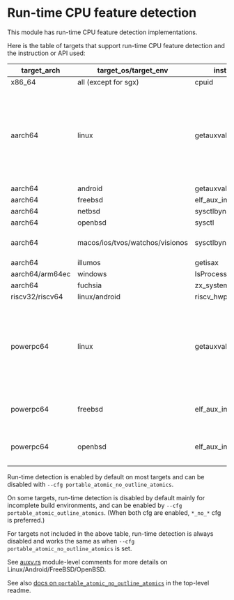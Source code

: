 # Run-time CPU feature detection

This module has run-time CPU feature detection implementations.

Here is the table of targets that support run-time CPU feature detection and the instruction or API used:

| target_arch | target_os/target_env | instruction/API | features | note |
| ----------- | -------------------- | --------------- | -------- | ---- |
| x86_64      | all (except for sgx) | cpuid           | all      | Enabled by default |
| aarch64     | linux                | getauxval       | all      | Only enabled by default on `*-linux-gnu*` and `*-linux-{musl,ohos,uclibc}*` with dynamic linking enabled (musl is static linking by default). (dlsym is used by default if needed for compatibility with older versions) |
| aarch64     | android              | getauxval       | all      | Enabled by default |
| aarch64     | freebsd              | elf_aux_info    | lse, lse2 | Enabled by default |
| aarch64     | netbsd               | sysctlbyname    | all      | Enabled by default |
| aarch64     | openbsd              | sysctl          | all      | Enabled by default |
| aarch64     | macos/ios/tvos/watchos/visionos | sysctlbyname | all | Currently only used in tests (see [aarch64_apple.rs](aarch64_apple.rs)). |
| aarch64     | illumos              | getisax         | lse, lse2 | Disabled by default |
| aarch64/arm64ec | windows          | IsProcessorFeaturePresent | lse | Enabled by default |
| aarch64     | fuchsia              | zx_system_get_features | lse | Enabled by default |
| riscv32/riscv64 | linux/android    | riscv_hwprobe   | all      | Disabled by default |
| powerpc64   | linux                | getauxval       | all      | Only enabled by default on `*-linux-{gnu,musl,ohos,uclibc}*` with dynamic linking enabled (musl is static linking by default). (dlsym is used by default if needed for compatibility with older versions) |
| powerpc64   | freebsd              | elf_aux_info    | all      | Enabled by default (dlsym is used by default for compatibility with older versions) |
| powerpc64   | openbsd              | elf_aux_info    | all      | Enabled by default (dlsym is used by default for compatibility with older versions) |

Run-time detection is enabled by default on most targets and can be disabled with `--cfg portable_atomic_no_outline_atomics`.

On some targets, run-time detection is disabled by default mainly for incomplete build environments, and can be enabled by `--cfg portable_atomic_outline_atomics`. (When both cfg are enabled, `*_no_*` cfg is preferred.)

For targets not included in the above table, run-time detection is always disabled and works the same as when `--cfg portable_atomic_no_outline_atomics` is set.

See [auxv.rs](auxv.rs) module-level comments for more details on Linux/Android/FreeBSD/OpenBSD.

See also [docs on `portable_atomic_no_outline_atomics`](https://github.com/taiki-e/portable-atomic/blob/HEAD/README.md#optional-cfg-no-outline-atomics) in the top-level readme.
